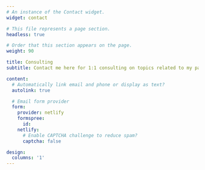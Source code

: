 ```yaml
---
# An instance of the Contact widget.
widget: contact

# This file represents a page section.
headless: true

# Order that this section appears on the page.
weight: 90

title: Consulting
subtitle: Contact me here for 1:1 consulting on topics related to my past industry research experiences and/or my current research in academia.

content:
  # Automatically link email and phone or display as text?
  autolink: true

  # Email form provider
  form:
    provider: netlify
    formspree:
      id:
    netlify:
      # Enable CAPTCHA challenge to reduce spam?
      captcha: false

design:
  columns: '1'
---
```

